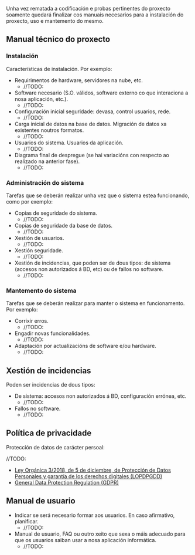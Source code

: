 Unha vez rematada a codificación e probas pertinentes do proxecto soamente quedará finalizar cos manuais necesarios para a instalación do proxecto, uso e mantemento do mesmo.

## Manual técnico do proxecto

### Instalación

Características de instalación. Por exemplo:

- Requirimentos de hardware, servidores na nube, etc.
  - //TODO:
- Software necesario (S.O. válidos, software externo co que interaciona a nosa aplicación, etc.).
  - //TODO:
- Configuración inicial seguridade: devasa, control usuarios, rede.
  - //TODO:
- Carga inicial de datos na base de datos. Migración de datos xa existentes noutros formatos.
  - //TODO:
- Usuarios do sistema. Usuarios da aplicación.
  - //TODO:
- Diagrama final de despregue (se hai variacións con respecto ao realizado na anterior fase).
  - //TODO:

### Administración do sistema

Tarefas que se deberán realizar unha vez que o sistema estea funcionando, como por exemplo:

- Copias de seguridade do sistema.
  - //TODO:
- Copias de seguridade da base de datos.
  - //TODO:
- Xestión de usuarios.
  - //TODO:
- Xestión seguridade.
  - //TODO:
- Xestión de incidencias, que poden ser de dous tipos: de sistema (accesos non autorizados á BD, etc) ou de fallos no software.
  - //TODO:

### Mantemento do sistema

Tarefas que se deberán realizar para manter o sistema en funcionamento. Por exemplo:

- Corrixir erros.
  - //TODO:
- Engadir novas funcionalidades.
  - //TODO:
- Adaptación por actualizacións de software e/ou hardware.
  - //TODO:

## Xestión de incidencias

Poden ser incidencias de dous tipos:

- De sistema: accesos non autorizados á BD, configuración errónea, etc.
  - //TODO:
- Fallos no software.
  - //TODO:

## Política de privacidade

Protección de datos de carácter persoal:

//TODO:

- [Ley Orgánica 3/2018, de 5 de diciembre, de Protección de Datos Personales y garantía de los derechos digitales (LOPDPGDD)](https://www.boe.es/buscar/act.php?id=BOE-A-2018-16673)
- [General Data Protection Regulation (GDPR)](https://eur-lex.europa.eu/eli/reg/2016/679/oj)

## Manual de usuario

- Indicar se será necesario formar aos usuarios. En caso afirmativo, planificar.
  - //TODO:
- Manual de usuario, FAQ ou outro xeito que sexa o máis adecuado para que os usuarios saiban usar a nosa aplicación informática.
  - //TODO:
